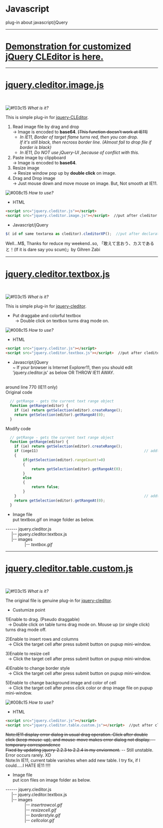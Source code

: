 # Javascript
plug-in about javascript/jQuery<br>
***

# <a href="http://uritajp.wixsite.com/cleditor-custom">Demonstration for customized jQuery CLEditor is here.</a>

***
# <a href="jquery.cleditor.image.js">jquery.cleditor.image.js</a><br>
<br>

![#f03c15](https://placehold.it/15/f03c15/000000?text=+)
<em> What is it? </em><br>

 This is simple plug-in for <a href="https://premiumsoftware.net/cleditor">jquery-CLEditor</a>.
 
1) Read image file by drag and drop<br>
	-> Image is encoded to **base64**. <s> [This function doesn't work at IE11] </s><br>
	<ul>
		<li>
			<i> In IE11, Border of target flame turns red, then you can drop.</i><br>
			<i> If it's still black, then recross border line. (Almost fail to drop file if border is black)</i><br>
		</li>
		<li>
			<i> In IE11, Do NOT use jQuery-UI ,because of conflict with this. </i>
		</li>
	</ul>
2) Paste image by clippboard<br>
	-> Image is encoded to **base64**.
3) Resize image <br>
	-> Resize window pop up by **double click** on image.
4) Drag and Drop image <br>
	-> Just mouse down and move mouse on image. But, Not smooth at IE11.
		
![#008c15](https://placehold.it/15/008c15/000000?text=+)
<em> How to use?</em><br>
- HTML

```HTML
<script src="jquery.cleditor.js"></script>
<script src="jquery.cleditor.image.js"></script>  //put after cleditor
```

- Javascript/jQuery 

```javascript
$( id of same textarea as cleditor).cleditorXP();  //put after declaration of cleditor
```

Well...M$, Thanks for reduce my weekend..so, 「敢えて言おう、カスであると！(If it is dare say you scum)」by Gihren Zabi
***
# <a href="jquery.cleditor.textbox.js">jquery.cleditor.textbox.js</a><br>
<br>

![#f03c15](https://placehold.it/15/f03c15/000000?text=+)
<em> What is it? </em><br>

 This is simple plug-in for <a href="https://premiumsoftware.net/cleditor">jquery-cleditor</a>.
- Put draggabe and colorful textbox <br>
&nbsp;&nbsp;-> Double click on textbox turns drag mode on.

![#008c15](https://placehold.it/15/008c15/000000?text=+)
<em> How to use?</em><br>
- HTML

```HTML
<script src="jquery.cleditor.js"></script>
<script src="jquery.cleditor.textbox.js"></script>  //put after cleditor
```

- Javascript/jQuery <br>
~ If your browser is Internet Explorer11, then you should edit 'jquery.cleditor.js' as below OR THROW IE11 AWAY.
<br>
around line 770 (IE11 only)<br>
Original code

```javascript
  // getRange - gets the current text range object
  function getRange(editor) {
    if (ie) return getSelection(editor).createRange();
    return getSelection(editor).getRangeAt(0);
  }
```

Modify code

```javascript
  // getRange - gets the current text range object
  function getRange(editor) {
    if (ie) return getSelection(editor).createRange();
	if (iege11)                                                 // addtion (start)
	{
		if(getSelection(editor).rangeCount!=0)
		{
			return getSelection(editor).getRangeAt(0);
		}
		else
		{
			return false;
		}
	}                                                           // addtion (end)
    return getSelection(editor).getRangeAt(0);
  }
```

- Image file <br>
  put textbox.gif on image folder as below.<br>
  
\------ jquery.cleditor.js<br>
&nbsp;&nbsp;&nbsp;&nbsp;&nbsp;|-- jquery.cleditor.textbox.js<br>
&nbsp;&nbsp;&nbsp;&nbsp;&nbsp;|-- images<br>
&nbsp;&nbsp;&nbsp;&nbsp;&nbsp;&nbsp;&nbsp;&nbsp;&nbsp;&nbsp;&nbsp;&nbsp;&nbsp;&nbsp;&nbsp;&nbsp;|-- <em>textbox.gif</em><br>
***
# <a href="jquery.cleditor.table.custom.js">jquery.cleditor.table.custom.js</a><br>
<br>

![#f03c15](https://placehold.it/15/f03c15/000000?text=+)
<em> What is it? </em><br>

 The original file is genuine plug-in for <a href="https://premiumsoftware.net/cleditor">jquery-cleditor</a>.
- Custumize point <br>

1)Enable to drag. (Pseudo draggable)<br>
&nbsp;&nbsp;-> Double click on table turns drag mode on. Mouse up (or single click) turns drag mode off.

2)Enable to insert rows and columns<br>
&nbsp;&nbsp;-> Click the target cell after press submit button on pupup mini-window.

3)Enable to resize cell<br>
&nbsp;&nbsp;-> Click the target cell after press submit button on pupup mini-window.

4)Enable to change border style<br>
&nbsp;&nbsp;-> Click the target cell after press submit button on pupup mini-window.

5)Enable to change background image and color of cell<br>
&nbsp;&nbsp;-> Click the target cell after press click color or drop image file on pupup mini-window.<br>

![#008c15](https://placehold.it/15/008c15/000000?text=+)
<em> How to use?</em><br>
- HTML

```HTML
<script src="jquery.cleditor.js"></script>
<script src="jquery.cleditor.table.custom.js"></script>  //put after cleditor
```
<s>Note:IE11 display error dialog in usual drag operation.
Click after double click (keep mouse-up), and mouse-move makes error dialog not display. -- temporary correspondence</s><br>
<s>Fixed by updating jquery-2.2.3 to 2.2.4 in my enviorment.</s> -- Still unstable. Error occurs rarely. XD<br>
Note:In IE11, current table vanishes when add new table. I try fix, if I could.....I HATE IE11 !!!!

- Image file <br>
  put icon files on image folder as below.<br>
  
\------ jquery.cleditor.js<br>
&nbsp;&nbsp;&nbsp;&nbsp;&nbsp;|-- jquery.cleditor.textbox.js<br>
&nbsp;&nbsp;&nbsp;&nbsp;&nbsp;|-- images<br>
&nbsp;&nbsp;&nbsp;&nbsp;&nbsp;&nbsp;&nbsp;&nbsp;&nbsp;&nbsp;&nbsp;&nbsp;&nbsp;&nbsp;&nbsp;&nbsp;|-- <em>insertrowcol.gif</em><br>
&nbsp;&nbsp;&nbsp;&nbsp;&nbsp;&nbsp;&nbsp;&nbsp;&nbsp;&nbsp;&nbsp;&nbsp;&nbsp;&nbsp;&nbsp;&nbsp;|-- <em>resizecell.gif</em><br>
&nbsp;&nbsp;&nbsp;&nbsp;&nbsp;&nbsp;&nbsp;&nbsp;&nbsp;&nbsp;&nbsp;&nbsp;&nbsp;&nbsp;&nbsp;&nbsp;|-- <em>borderstyle.gif</em><br>
&nbsp;&nbsp;&nbsp;&nbsp;&nbsp;&nbsp;&nbsp;&nbsp;&nbsp;&nbsp;&nbsp;&nbsp;&nbsp;&nbsp;&nbsp;&nbsp;|-- <em>cellcolor.gif</em><br>
